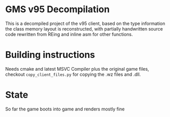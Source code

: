 # GMS v95 Decompilation

This is a decompiled project of the v95 client, based on the type information the class memory layout is reconstructed, with partially handwritten source code rewritten from REing and inline asm for other functions.

# Building instructions

Needs cmake and latest MSVC Compiler plus the original game files, checkout `copy_client_files.py` for copying the .wz files and .dll.

# State

So far the game boots into game and renders mostly fine